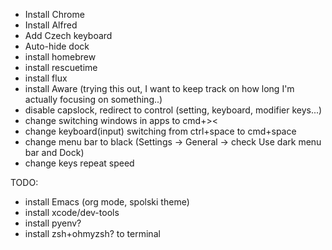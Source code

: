 - Install Chrome
- Install Alfred
- Add Czech keyboard
- Auto-hide dock
- install homebrew
- install rescuetime
- install flux
- install Aware (trying this out, I want to keep track on how long I'm actually focusing on something..)
- disable capslock, redirect to control (setting, keyboard, modifier keys...)
- change switching windows in apps to cmd+><
- change keyboard(input) switching from ctrl+space to cmd+space
- change menu bar to black (Settings -> General -> check Use dark menu bar and Dock)
- change keys repeat speed

TODO:
- install Emacs (org mode, spolski theme)
- install xcode/dev-tools
- install pyenv?
- install zsh+ohmyzsh? to terminal
